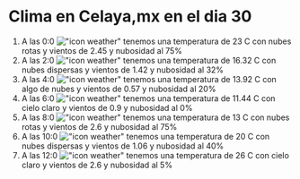 # Clima en Celaya,mx en el dia 30

1. A las 0:0 !["icon weather"](http://openweathermap.org/img/w/04n.png) tenemos una temperatura de 23 C con nubes rotas y  vientos de 2.45 y nubosidad al 75%
1. A las 2:0 !["icon weather"](http://openweathermap.org/img/w/03n.png) tenemos una temperatura de 16.32 C con nubes dispersas y  vientos de 1.42 y nubosidad al 32%
1. A las 4:0 !["icon weather"](http://openweathermap.org/img/w/02n.png) tenemos una temperatura de 13.92 C con algo de nubes y  vientos de 0.57 y nubosidad al 20%
1. A las 6:0 !["icon weather"](http://openweathermap.org/img/w/01n.png) tenemos una temperatura de 11.44 C con cielo claro y  vientos de 0.9 y nubosidad al 0%
1. A las 8:0 !["icon weather"](http://openweathermap.org/img/w/04n.png) tenemos una temperatura de 13 C con nubes rotas y  vientos de 2.6 y nubosidad al 75%
1. A las 10:0 !["icon weather"](http://openweathermap.org/img/w/03d.png) tenemos una temperatura de 20 C con nubes dispersas y  vientos de 1.06 y nubosidad al 40%
1. A las 12:0 !["icon weather"](http://openweathermap.org/img/w/02d.png) tenemos una temperatura de 26 C con cielo claro y  vientos de 2.6 y nubosidad al 5%
